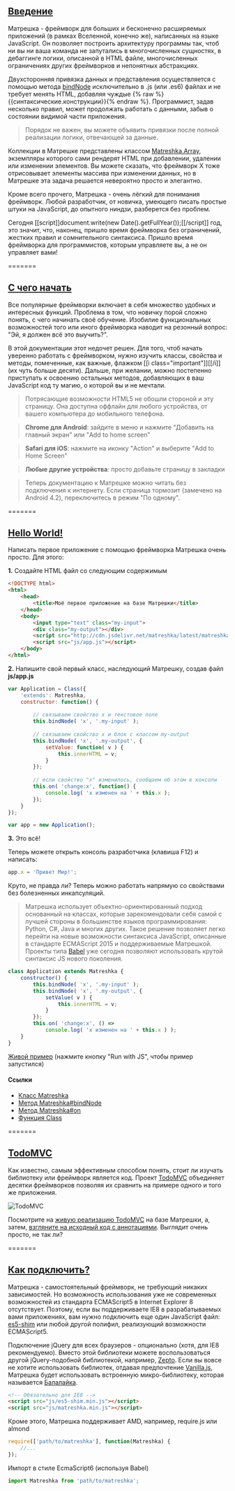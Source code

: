 ## [Введение](#introduction)
Матрешка - фреймворк для больших и бесконечно расширяемых приложений (в рамках Вселенной, конечно же), написанных на языке JavaScript. Он позволяет построить архитектуру программы так, чтоб ни вы ни ваша команда не запутались в многочисленных сущностях, в дебаггинге логики, описанной в HTML файле, многочисленных ограничениях других фреймворков и непонятных абстракциях.

Двухсторонняя привязка данных и представления осуществляется с помощью метода [bindNode](#Matreshka-bindNode) исключительно в .js (или .es6) файлах и не требует менять HTML, добавляя чуждые {% raw %}{{синтаксические.конструкции}}{% endraw %}. Программист, задав несколько правил, может продолжать работать с данными, забыв о состоянии видимой части приложения.

> Порядок не важен, вы можете объявить привязки после полной реализации логики, отвечающей за данные.

Коллекции в Матрешке представлены классом [Matreshka.Array](#Matreshka.Array), экземпляры которого сами рендерят HTML при добавлении, удалении или изменении элементов. Вы можете сказать, что фреймворк X тоже отрисовывает элементы массива при изменении данных, но в Матрешке эта задача решается невероятно просто и элегантно.

Кроме всего прочего, Матрешка - очень лёгкий для понимания фреймворк. Любой разработчик, от новичка, умеющего писать простые штуки на JavaScript, до опытного ниндзи, разберется без проблем.

Сегодня [[script]]document.write(new Date().getFullYear());[[/script]] год, это значит, что, наконец, пришло время фреймворка без ограничений, жестких правил и сомнительного синтаксиса. Пришло время фреймворка для программистов, которым управляете вы, а не он управляет вами!

=======
## [С чего начать](#getting-started)
Все популярные фреймворки включает в себя множество удобных и интересных функций. Проблема в том, что новичку порой сложно понять, с чего начинать своё обучение. Изобилие функциональных возможностей того или иного фреймворка наводит на резонный вопрос: "Эй, я должен всё это выучить?".

В этой документации этот недочет решен. Для того, чтоб начать уверенно работать с фреймворком, нужно изучить классы, свойства и методы, помеченные, как важные, флажком [[i class="important"]][[/i]] (их чуть больше десяти). Дальше, при желании, можно постепенно приступать к освоению остальных методов, добавляющих в ваш JavaScript код ту магию, о которой вы и не мечтали.

> Потрясающие возможности HTML5 не обошли стороной и эту страницу. Она доступна оффлайн для любого устройства, от вашего компьютера до мобильного телефона. 

> **Chrome для Android**: зайдите в меню и нажмите "Добавить на главный экран" или "Add to home screen"

> **Safari для iOS**: нажмите на иконку "Action" и выберите "Add to Home Screen"

> **Любые другие устройства**: просто добавьте страницу в закладки 

> Теперь документацию к Матрешке можно читать без подключения к интернету. Если страница тормозит (замечено на Android 4.2), переключитесь в режим "По одному".

=======
## [Hello World!](#hello-world)
Написать первое приложение с помощью фреймворка Матрешка очень просто. Для этого:

**1\.** Создайте HTML файл со следующим содержимым

```html
<!DOCTYPE html>
<html>
	<head>
		<title>Моё первое приложение на базе Матрешки</title>
	</head>
	<body>
		<input type="text" class="my-input">
		<div class="my-output"></div>
		<script src="http://cdn.jsdelivr.net/matreshka/latest/matreshka.min.js"></script>
		<script src="js/app.js"></script>
	</body>
</html>
```


**2\.** Напишите свой первый класс, наследующий Матрешку, создав файл **js/app.js**

```js
var Application = Class({
	'extends': Matreshka,
	constructor: function() {
	
		// связываем свойство x и текстовое поле
		this.bindNode( 'x', '.my-input' );
		
		// связываем свойство x и блок с классом my-output
		this.bindNode( 'x', '.my-output', {
			setValue: function( v ) {
				this.innerHTML = v;
			}
		});
		
		// если свойство "х" изменилось, сообщаем об этом в консоли
		this.on( 'change:x', function() {
			console.log( 'x изменен на ' + this.x );
		});
	}
});

var app = new Application();
```


**3\.** Это всё!

Теперь можете открыть консоль разработчика (клавиша F12) и написать:
```js
app.x = 'Привет Мир!';
```
Круто, не правда ли? Теперь можно работать напрямую со свойствами без болезненных инкапсуляций.

> Матрешка использует объектно-ориентированный подход основанный на классах, которые зарекомендовали себя самой с лучшей стороны в большинстве языков программирования: Python, C#, Java и многих других. Такое решение позволяет легко перейти на новые возможности синтаксиса JavaScript, описанные в стандарте ECMAScript 2015 и поддерживаемые Матрешкой. Проекты типа [Babel](http://babeljs.io/) уже сегодня позволяют использовать крутой синтаксис JS нового поколения.
```js
class Application extends Matreshka {
	constructor() {
		this.bindNode( 'x', '.my-input' );
		this.bindNode( 'x', '.my-output', {
			setValue( v ) {
				this.innerHTML = v;
			}
		});
		this.on( 'change:x', () =>
			console.log( 'x изменен на ' + this.x ) );
	}
}
```

[Живой пример](http://jsbin.com/lalerebepo/2/edit?js,output) (нажмите кнопку "Run with JS", чтобы пример запустился)

#### Ссылки
* [Класс Matreshka](#Matreshka)
* [Метод Matreshka#bindNode](#Matreshka-bindNode)
* [Метод Matreshka#on](#Matreshka-on)
* [Функция Class](#Class)

=======
## [TodoMVC](#todomvc)
Как известно, самым эффективным способом понять, стоит ли изучать библиотеку или фреймворк является код. Проект [TodoMVC](http://todomvc.com/) объединяет десятки фреймворков позволяя их сравнить на примере одного и того же приложения.

![TodoMVC](img/todomvc.png)

Посмотрите на [живую реализацию TodoMVC](todo/) на базе Матрешки, а, затем, [взгляните на исходный код с аннотациями](todo/js_ru/docs/app.html). Выглядит очень просто, не так ли?

=======
## [Как подключить?](#how-to-include)
Матрешка - самостоятельный фреймворк, не требующий никаких зависимостей. Но возможность использования уже не современных возможностей из стандарта ECMAScript5 в Internet Explorer 8 отсутствует. Поэтому, если вы поддерживаете IE8 в разрабатываемых вами приложениях, вам нужно подключить еще один JavaScript файл: [es5-shim](https://github.com/es-shims/es5-shim) или любой другой полифил, реализующий возможности ECMAScript5.

Подключение jQuery для всех браузеров - опционально (хотя, для IE8 рекомендуемо). Вместо этой библиотеки можете воспользоваться другой jQuery-подобной библиотекой, например, [Zepto](http://zeptojs.com/). Если вы вовсе не хотите использовать библиотек, отдавая предпочтение [Vanilla.js](http://vanilla-js.com/), Матрешка будет использовать встроенную микро-библиотеку, которая называется [Балалайка]($b).

```html
<!-- Обязательно для IE8 -->
<script src="js/es5-shim.min.js"></script> 
<script src="js/matreshka.min.js"></script>
```

Кроме этого, Матрешка поддерживает AMD, например, require.js или almond
```js
require(['path/to/matreshka'], function(Matreshka) {
	//...
});
```

Импорт в стиле EcmaScript6 (используя Babel)
```js
import Matreshka from 'path/to/matreshka';
```